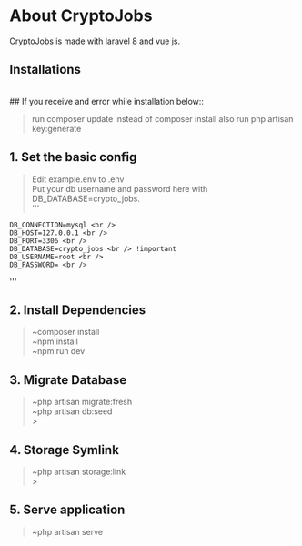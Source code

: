 # About CryptoJobs
CryptoJobs is made with laravel 8 and vue js. <br/>

## Installations

<br />
## If you receive and error while installation below::

> run composer update instead of composer install
> also run php artisan key:generate

## 1. Set the basic config

> Edit example.env to .env <br />
> Put your db username and password here with DB_DATABASE=crypto_jobs. <br />
> ''' <br />

    DB_CONNECTION=mysql <br />
    DB_HOST=127.0.0.1 <br />
    DB_PORT=3306 <br />
    DB_DATABASE=crypto_jobs <br /> !important
    DB_USERNAME=root <br />
    DB_PASSWORD= <br />

'''
<br />

## 2. Install Dependencies

> ~composer install <br />
> ~npm install <br />
> ~npm run dev
> <br />

## 3. Migrate Database

> ~php artisan migrate:fresh <br />
> ~php artisan db:seed <br /> > <br />

## 4. Storage Symlink

> ~php artisan storage:link <br /> > <br />

## 5. Serve application

> ~php artisan serve <br />

